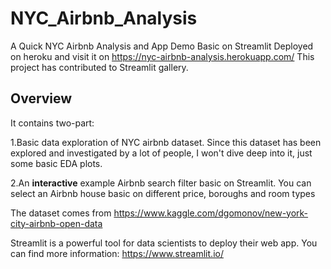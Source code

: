 # NYC_Airbnb_Analysis
A Quick NYC Airbnb Analysis and App Demo Basic on Streamlit
Deployed on heroku and visit it on https://nyc-airbnb-analysis.herokuapp.com/
This project has contributed to Streamlit gallery.

## Overview
It contains two-part:

1.Basic data exploration of NYC airbnb dataset. Since this dataset has been explored and investigated by a lot of people, I won't dive deep into it, just some basic EDA plots.

2.An **interactive** example Airbnb search filter basic on Streamlit. You can select an Airbnb house basic on different price, boroughs and room types

The dataset comes from https://www.kaggle.com/dgomonov/new-york-city-airbnb-open-data

Streamlit is a powerful tool for data scientists to deploy their web app. You can find more information: 
https://www.streamlit.io/ 



